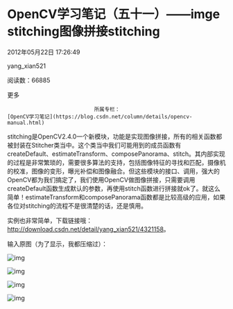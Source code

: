 # OpenCV学习笔记（五十一）——imge stitching图像拼接stitching

2012年05月22日 17:26:49

yang_xian521

阅读数：66885

更多

 								所属专栏： 																[OpenCV学习笔记](https://blog.csdn.net/column/details/opencv-manual.html) 																 							

 									

stitching是OpenCV2.4.0一个新模块，功能是实现图像拼接，所有的相关函数都被封装在Stitcher类当中。这个类当中我们可能用到的成员函数有createDefault、estimateTransform、composePanorama、stitch。其内部实现的过程是非常繁琐的，需要很多算法的支持，包括图像特征的寻找和匹配，摄像机的校准，图像的变形，曝光补偿和图像融合。但这些模块的接口、调用，强大的OpenCV都为我们搞定了，我们使用OpenCV做图像拼接，只需要调用createDefault函数生成默认的参数，再使用stitch函数进行拼接就ok了。就这么简单！estimateTransform和composePanorama函数都是比较高级的应用，如果各位对stitching的流程不是很清楚的话，还是慎用。

实例也非常简单，下载链接哦：<http://download.csdn.net/detail/yang_xian521/4321158>。

输入原图（为了显示，我都压缩过）：

![img](https://img-my.csdn.net/uploads/201205/22/1337678637_2101.jpg)

![img](https://img-my.csdn.net/uploads/201205/22/1337678703_7543.jpg)

![img](https://img-my.csdn.net/uploads/201205/22/1337678743_8043.jpg)

![img](https://img-my.csdn.net/uploads/201205/22/1337678965_8201.jpg)
